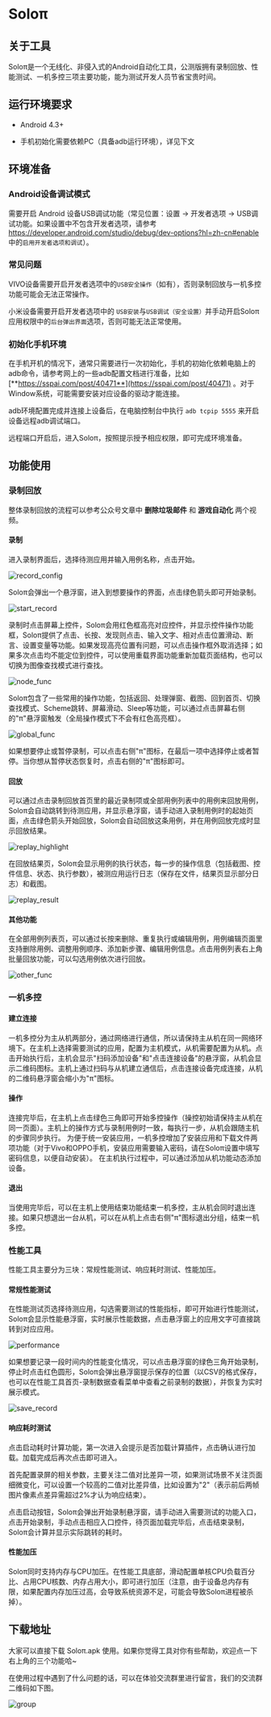 # Soloπ
## 关于工具

   Soloπ是一个无线化、非侵入式的Android自动化工具，公测版拥有录制回放、性能测试、一机多控三项主要功能，能为测试开发人员节省宝贵时间。



## 运行环境要求

- Android 4.3+

- 手机初始化需要依赖PC（具备adb运行环境），详见下文


## 环境准备

### Android设备调试模式

   需要开启 Android 设备USB调试功能（常见位置：设置 -> 开发者选项 -> USB调试功能。如果设置中不包含开发者选项，请参考 https://developer.android.com/studio/debug/dev-options?hl=zh-cn#enable 中的`启用开发者选项和调试`）。

### 常见问题

   VIVO设备需要开启开发者选项中的`USB安全操作`（如有），否则录制回放与一机多控功能可能会无法正常操作。

   小米设备需要开启开发者选项中的 `USB安装`与`USB调试（安全设置）`并手动开启Soloπ应用权限中的`后台弹出界面`选项，否则可能无法正常使用。

### 初始化手机环境

   在手机开机的情况下，通常只需要进行一次初始化，手机的初始化依赖电脑上的adb命令，请参考网上的一些adb配置文档进行准备，比如 [**https://sspai.com/post/40471**](https://sspai.com/post/40471) 。对于Window系统，可能需要安装对应设备的驱动才能连接。

   adb环境配置完成并连接上设备后，在电脑控制台中执行 `adb tcpip 5555` 来开启设备远程adb调试端口。

   远程端口开启后，进入Soloπ，按照提示授予相应权限，即可完成环境准备。



## 功能使用

### 录制回放

   整体录制回放的流程可以参考公众号文章中 **删除垃圾邮件** 和 **游戏自动化** 两个视频。

#### 录制

   进入录制界面后，选择待测应用并输入用例名称，点击开始。

![record_config](assets/record_config.png)

Soloπ会弹出一个悬浮窗，进入到想要操作的界面，点击绿色箭头即可开始录制。

![start_record](assets/start_record.png)

   录制时点击屏幕上控件，Soloπ会用红色框高亮对应控件，并显示控件操作功能框，Soloπ提供了点击、长按、发现则点击、输入文字、相对点击位置滑动、断言、设置变量等功能。如果发现高亮位置有问题，可以点击操作框外取消选择；如果多次点击均不能定位到控件，可以使用重载界面功能重新加载页面结构，也可以切换为图像查找模式进行查找。

![node_func](assets/node_func.png)

   Soloπ包含了一些常用的操作功能，包括返回、处理弹窗、截图、回到首页、切换查找模式、Scheme跳转、屏幕滑动、Sleep等功能，可以通过点击屏幕右侧的"π"悬浮窗触发（全局操作模式下不会有红色高亮框）。

![global_func](assets/global_func.png)

   如果想要停止或暂停录制，可以点击右侧"π"图标，在最后一项中选择停止或者暂停。当你想从暂停状态恢复时，点击右侧的"π"图标即可。

#### 回放

   可以通过点击录制回放首页里的最近录制项或全部用例列表中的用例来回放用例，Soloπ会自动跳转到待测应用，并显示悬浮窗，请手动进入录制用例时的起始页面，点击绿色箭头开始回放，Soloπ会自动回放这条用例，并在用例回放完成时显示回放结果。

![replay_highlight](assets/replay_highlight.png)

   在回放结果页，Soloπ会显示用例的执行状态，每一步的操作信息（包括截图、控件信息、状态、执行参数），被测应用运行日志（保存在文件，结果页显示部分日志）和截图。

![replay_result](assets/replay_result.png)

#### 其他功能

   在全部用例列表页，可以通过长按来删除、重复执行或编辑用例，用例编辑页面里支持删除用例、调整用例顺序、添加新步骤、编辑用例信息。点击用例列表右上角批量回放功能，可以勾选用例依次进行回放。

![other_func](assets/other_func.png)



### 一机多控

#### 建立连接

   一机多控分为主从机两部分，通过网络进行通信，所以请保持主从机在同一网络环境下。在主机上选择需要测试的应用，配置为主机模式，从机需要配置为从机。点击开始执行后，主机会显示"扫码添加设备"和"点击连接设备"的悬浮窗，从机会显示二维码图标。主机上通过扫码与从机建立通信后，点击连接设备完成连接，从机的二维码悬浮窗会缩小为"π"图标。

#### 操作

   连接完毕后，在主机上点击绿色三角即可开始多控操作（操控初始请保持主从机在同一页面）。主机上的操作方式与录制用例时一致，每执行一步，从机会跟随主机的步骤同步执行。
   为便于统一安装应用，一机多控增加了安装应用和下载文件两项功能（对于Vivo和OPPO手机，安装应用需要输入密码，请在Soloπ设置中填写密码信息，以便自动安装）。
   在主机执行过程中，可以通过添加从机功能动态添加设备。

#### 退出

   当使用完毕后，可以在主机上使用结束功能结束一机多控，主从机会同时退出连接。如果只想退出一台从机，可以在从机上点击右侧"π"图标退出分组，结束一机多控。



### 性能工具

性能工具主要分为三块：常规性能测试、响应耗时测试、性能加压。

#### 常规性能测试

   在性能测试页选择待测应用，勾选需要测试的性能指标，即可开始进行性能测试，Soloπ会显示性能悬浮窗，实时展示性能数据，点击悬浮窗上的应用文字可直接跳转到对应应用。

![performance](assets/performance.png)

   如果想要记录一段时间内的性能变化情况，可以点击悬浮窗的绿色三角开始录制，停止时点击红色圆形，Soloπ会弹出悬浮窗提示保存的位置（以CSV的格式保存，也可以在性能工具首页-录制数据查看菜单中查看之前录制的数据），并恢复为实时展示模式。

![save_record](assets/save_record.png)

#### 响应耗时测试

   点击启动耗时计算功能，第一次进入会提示是否加载计算插件，点击确认进行加载。加载完成后再次点击即可进入。

   首先配置录屏的相关参数，主要关注二值对比差异一项，如果测试场景不关注页面细微变化，可以设置一个较高的二值对比差异值，比如设置为"2"（表示前后两帧图片像素点差异需超过2%才认为响应结束）。

   点击启动按钮，Soloπ会弹出开始录制悬浮窗，请手动进入需要测试的功能入口，点击开始录制，手动点击相应入口控件，待页面加载完毕后，点击结束录制，Soloπ会计算并显示实际跳转的耗时。

#### 性能加压

   Soloπ同时支持内存与CPU加压。在性能工具底部，滑动配置单核CPU负载百分比、占用CPU核数、内存占用大小，即可进行加压（注意，由于设备总内存有限，如果配置内存加压过高，会导致系统资源不足，可能会导致Soloπ进程被杀掉）。



## 下载地址

   大家可以直接下载 Soloπ.apk 使用。如果你觉得工具对你有些帮助，欢迎点一下右上角的三个功能哈~

   在使用过程中遇到了什么问题的话，可以在体验交流群里进行留言，我们的交流群二维码如下图。

![group](assets/group.jpeg)